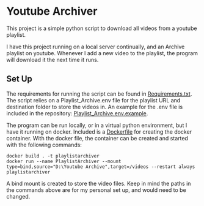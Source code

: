 # Youtube Archiver
This project is a simple python script to download all videos from a youtube playlist.

I have this project running on a local server continually, and an Archive playlist on youtube. Whenever I add a new video to the playlist, the program will download it the next time it runs. 

## Set Up
The requirements for running the script can be found in [Requirements.txt](Requirements.txt). The script relies on a Playlist_Archive.env file for the playlist URL and destination folder to store the videos in. An example for the .env file is included in the repository: [Playlist_Archive.env.example](Playlist_Archive.env.example).

The program can be run locally, or in a virtual python environment, but I have it running on docker. Included is a [Dockerfile](Dockerfile) for creating the docker container. With the docker file, the container can be created and started with the following commands:
```
docker build . -t playlistarchiver
docker run --name PlaylistArchiver --mount type=bind,source="D:\Youtube Archive",target=/videos --restart always playlistarchiver
```
A bind mount is created to store the video files.
Keep in mind the paths in the commands above are for my personal set up, and would need to be changed.
